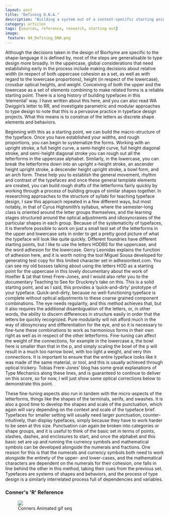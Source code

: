 ```yaml
---
layout: post
title: "Defining D.N.A."
description: "Building a system out of a context-specific starting point"
category: articles
tags: [sources, reference, research, starting out]
image:
 feature: 04_Defining_DNA.png
---
```


Although the decisions taken in the design of Biorhyme are specific to the shape-language it is defined by, most of the steps are generalisable to type design more broadly. In the uppercase, global considerations that need establishing early in the process include making decisions about relative width (in respect of both uppercase cohesion as a set, as well as with regard to the lowercase proportions), height (in respect of the lowercase), crossbar optical heights, and weight. Conceiving of both the upper and the lowercase as a set of elements combining to make related forms is a reliable starting point. There is a long history of building typefaces in this ‘elemental’ way. I have written about this here, and you can also read WA Dwiggin’s letter to RR, and investigate parametric and modular approaches to type design to note that this is a pervasive practice in typeface design projects. What this means is to construe of the letters as discrete shape elements and behaviors.
 
Beginning with this as a starting point, we can build the macro-structure of the typeface. Once you have established your widths, and rough proportions, you can begin to systematize the forms. Working with an upright stroke, a full height curve, a semi-height curve, full height diagonal stroke, and semi-height diagonal stroke you can rough out all the letterforms in the uppercase alphabet. Similarly, in the lowercase, you can break the letterforms down into an upright x-height stroke, an ascender height upright stroke, a descender height upright stroke, a bowl form, and an arch form. These help you to establish the general movement, rhythm and contrast of the typefaces and once these general template elements are created, you can build rough drafts of the letterforms fairly quickly by working through a process of building groups of similar shapes together. In researching approaches to the structure of syllabi for teaching typeface design, I saw this approach repeated in a few different ways, but most notably, in that of Cyrus Highsmith’s syllabus, where the semester-long class is oriented around the letter groups themselves, and the learning stages structured around the optical adjustments and idiosyncrasies of the particular shapes in each group. Because of the systematicity of typefaces, it is therefore possible to work on just a small test set of the letterforms in the upper and lowercase sets in order to get a pretty good picture of what the typeface will look like quite quickly. Different foundries have different starting points, but I like to use the letters HODBS for the uppercase, and the word adhesion for the lowercase. Gerry Leonidas explains the function of adhesion here, and it is worth noting the tool Miguel Sousa developed for generating test copy for this limited character set in adhesiontext.com. You can see my old bosses talking about using the letters HOD as a starting point for the uppercase in this lovely documentary about the work of Hoefler & (at that time) Frere-Jones, and I would also refer you to the documentary Teaching to See for Druckrey’s take on this. This is a solid starting point, and as I said, this provides a ‘quick-and-dirty’ prototype of your typeface. Quick-and-dirty, because no well-functioning typeface is complete without optical adjustments to these coarse grained component combinations. The eye needs regularity, and this method achieves that, but it also requires the additional disambiguation of the letters, or, in other words, the ability to discern differences in structure easily in order that the letters be quickly recognized. Pure modularity will not afford much in the way of idiosyncrasy and differentiation for the eye, and so it is necessary to fine-tune these combinations to work as harmonious forms in their own right as well as in respect of the other letterforms. Fine-tuning can affect the weight of the connections, for example in the lowercase a, the bowl here is smaller than that in the p, and simply scaling the bowl of the p will result in a much too narrow bowl, with too light a weight, and very thin connections. It is important to ensure that the entire typeface looks like it was made of the same material, or tool, and this is usually achieved through optical trickery. Tobias Frere-Jones’ blog has some great explanations of Type Mechanics along these lines, and is guaranteed to continue to deliver on this score, so for now, I will just show some optical corrections below to demonstrate this point.
 
These fine-tuning aspects also run in tandem with the micro-aspects of the letterforms, things like the shapes of the terminals, serifs, and swashes. It is also a good time to develop the shapes and scale of the punctuation, which again will vary depending on the context and scale of the typeface brief. Typefaces for smaller setting will usually need larger punctuation, counter-intuitively, than display typefaces, simply because they have to work harder to be seen at this size. Punctuation can again be broken into categories or shape groups, and it is useful to think of the basic set in terms of points, slashes, dashes, and enclosures to start, and once the alphabet and this basic set are up and running the currency symbols and mathematical symbols can be developed alongside the numerals and fractions. One reason for this is that the numerals and currency symbols both need to work alongside the entirety of the upper- and lower-cases, and the mathematical characters are dependent on the numerals for their cohesion, one falls in line behind the other in this method, taking their cues from the previous set. Typefaces are systems of shapes and behaviors, and the process of type design is a similarly interrelated process full of dependencies and variables. 

### Conner's 'R' Reference

<figure>
	<img src=Illustrations_Conners R_01 copy 2.png)>
	<figcaption>Conners Animated gif seq</figcaption>
</figure>

